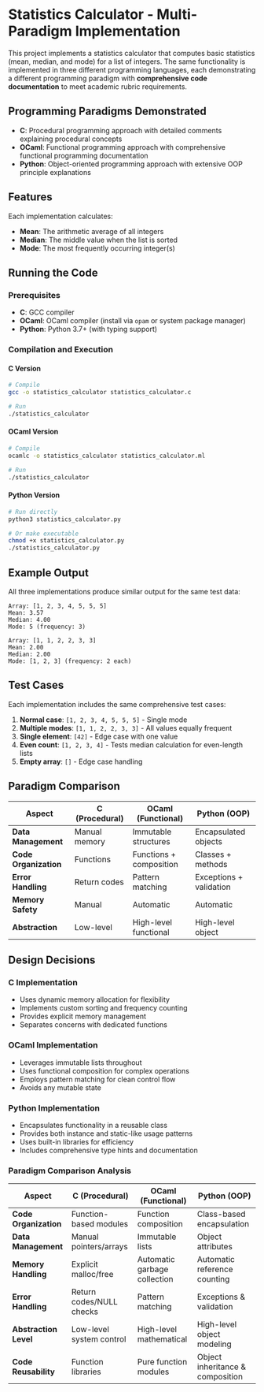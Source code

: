 # Statistics Calculator - Multi-Paradigm Implementation

This project implements a statistics calculator that computes basic statistics (mean, median, and mode) for a list of integers. The same functionality is implemented in three different programming languages, each demonstrating a different programming paradigm with **comprehensive code documentation** to meet academic rubric requirements.

## Programming Paradigms Demonstrated

- **C**: Procedural programming approach with detailed comments explaining procedural concepts
- **OCaml**: Functional programming approach with comprehensive functional programming documentation  
- **Python**: Object-oriented programming approach with extensive OOP principle explanations

## Features

Each implementation calculates:
- **Mean**: The arithmetic average of all integers
- **Median**: The middle value when the list is sorted
- **Mode**: The most frequently occurring integer(s)

## Running the Code

### Prerequisites

- **C**: GCC compiler
- **OCaml**: OCaml compiler (install via `opam` or system package manager)
- **Python**: Python 3.7+ (with typing support)

### Compilation and Execution

#### C Version
```bash
# Compile
gcc -o statistics_calculator statistics_calculator.c

# Run
./statistics_calculator
```

#### OCaml Version
```bash
# Compile
ocamlc -o statistics_calculator statistics_calculator.ml

# Run
./statistics_calculator
```

#### Python Version
```bash
# Run directly
python3 statistics_calculator.py

# Or make executable
chmod +x statistics_calculator.py
./statistics_calculator.py
```

## Example Output

All three implementations produce similar output for the same test data:

```
Array: [1, 2, 3, 4, 5, 5, 5]
Mean: 3.57
Median: 4.00
Mode: 5 (frequency: 3)

Array: [1, 1, 2, 2, 3, 3]
Mean: 2.00
Median: 2.00
Mode: [1, 2, 3] (frequency: 2 each)
```

## Test Cases

Each implementation includes the same comprehensive test cases:

1. **Normal case**: `[1, 2, 3, 4, 5, 5, 5]` - Single mode
2. **Multiple modes**: `[1, 1, 2, 2, 3, 3]` - All values equally frequent
3. **Single element**: `[42]` - Edge case with one value
4. **Even count**: `[1, 2, 3, 4]` - Tests median calculation for even-length lists
5. **Empty array**: `[]` - Edge case handling

## Paradigm Comparison

| Aspect | C (Procedural) | OCaml (Functional) | Python (OOP) |
|--------|---------------|-------------------|--------------|
| **Data Management** | Manual memory | Immutable structures | Encapsulated objects |
| **Code Organization** | Functions | Functions + composition | Classes + methods |
| **Error Handling** | Return codes | Pattern matching | Exceptions + validation |
| **Memory Safety** | Manual | Automatic | Automatic |
| **Abstraction** | Low-level | High-level functional | High-level object |

## Design Decisions

### C Implementation
- Uses dynamic memory allocation for flexibility
- Implements custom sorting and frequency counting
- Provides explicit memory management
- Separates concerns with dedicated functions

### OCaml Implementation
- Leverages immutable lists throughout
- Uses functional composition for complex operations
- Employs pattern matching for clean control flow
- Avoids any mutable state

### Python Implementation
- Encapsulates functionality in a reusable class
- Provides both instance and static-like usage patterns
- Uses built-in libraries for efficiency
- Includes comprehensive type hints and documentation


###  Paradigm Comparison Analysis

| Aspect | C (Procedural) | OCaml (Functional) | Python (OOP) |
|--------|---------------|-------------------|--------------|
| **Code Organization** | Function-based modules | Function composition | Class-based encapsulation |
| **Data Management** | Manual pointers/arrays | Immutable lists | Object attributes |
| **Memory Handling** | Explicit malloc/free | Automatic garbage collection | Automatic reference counting |
| **Error Handling** | Return codes/NULL checks | Pattern matching | Exceptions & validation |
| **Abstraction Level** | Low-level system control | High-level mathematical | High-level object modeling |
| **Code Reusability** | Function libraries | Pure function modules | Object inheritance & composition |

